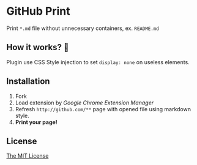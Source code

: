 # GitHub Print

Print `*.md` file without unnecessary containers, ex. `README.md`

## How it works? 🚀

Plugin use CSS Style injection to set `display: none` on useless elements.

## Installation

1. Fork
2. Load extension by *Google Chrome Extension Manager*
3. Refresh `http://github.com/**` page with opened file using markdown style.
4. **Print your page!**

##  License

[The MIT License](https://piecioshka.mit-license.org)
